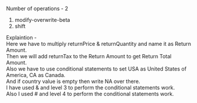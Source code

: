 Number of operations - 2
1. modify-overwrite-beta
2. shift

Explaintion -                                                 
Here we have to multiply returnPrice & returnQuantity and name it as Return Amount.                                
Then we will add returnTax to the Return Amount to get Return Total Amount.                                         
Also we have to use conditional statements to set USA as United States of America, CA as Canada.                            
And if country value is empty then write NA over there.                                                                
I have used & and level 3 to perform the conditional statements work.                                                          
Also I used # and level 4 to perform the conditional statements work.                                                          
